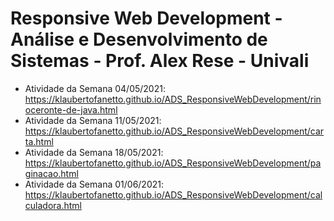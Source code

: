 # Responsive Web Development - Análise e Desenvolvimento de Sistemas - Prof. Alex Rese - Univali

- Atividade da Semana 04/05/2021: https://klaubertofanetto.github.io/ADS_ResponsiveWebDevelopment/rinoceronte-de-java.html
- Atividade da Semana 11/05/2021: https://klaubertofanetto.github.io/ADS_ResponsiveWebDevelopment/carta.html
- Atividade da Semana 18/05/2021: https://klaubertofanetto.github.io/ADS_ResponsiveWebDevelopment/paginacao.html
- Atividade da Semana 01/06/2021: https://klaubertofanetto.github.io/ADS_ResponsiveWebDevelopment/calculadora.html
